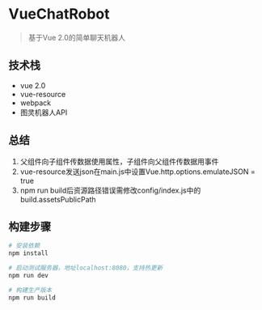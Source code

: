 # VueChatRobot

> 基于Vue 2.0的简单聊天机器人

## 技术栈

- vue 2.0
- vue-resource
- webpack
- 图灵机器人API

## 总结

1. 父组件向子组件传数据使用属性，子组件向父组件传数据用事件
2. vue-resource发送json在main.js中设置Vue.http.options.emulateJSON = true
3. npm run build后资源路径错误需修改config/index.js中的build.assetsPublicPath

## 构建步骤

``` bash
# 安装依赖
npm install

# 启动测试服务器，地址localhost:8080，支持热更新
npm run dev

# 构建生产版本
npm run build
```

